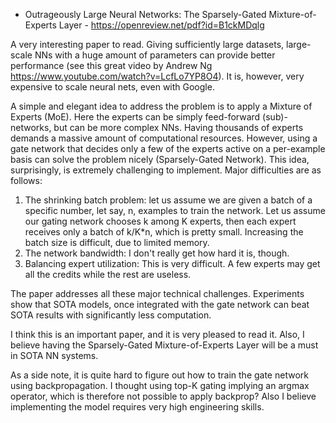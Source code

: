 - Outrageously Large Neural Networks: The Sparsely-Gated Mixture-of-Experts Layer - https://openreview.net/pdf?id=B1ckMDqlg

A very interesting paper to read. Giving sufficiently large datasets, large-scale NNs with a huge amount of parameters can provide better performance (see this great video by Andrew Ng https://www.youtube.com/watch?v=LcfLo7YP8O4). It is, however, very expensive to scale neural nets, even with Google.

A simple and elegant idea to address the problem is to apply a Mixture of Experts (MoE). 
Here the experts can be simply feed-forward (sub)-networks, but can be more complex NNs. 
Having thousands of experts demands a massive amount of computational resources. 
However, using a gate network that decides only a few of the experts active on a per-example basis can solve the problem nicely
(Sparsely-Gated Network). This idea, surprisingly, is extremely challenging to implement. Major difficulties are as follows:

1. The shrinking batch problem: let us assume we are given a batch of a specific number, let say, n, examples to train
the network. Let us assume our gating network chooses k among K experts, then each expert receives only a batch of k/K*n, which is pretty small. Increasing the batch size is difficult, due to limited memory.
2. The network bandwidth: I don't really get how hard it is, though.
3. Balancing expert utilization: This is very difficult. A few experts may get all the credits while the rest are useless.

The paper addresses all these major technical challenges. Experiments show that SOTA models, once
integrated with the gate network can beat SOTA results with significantly less computation.

I think this is an important paper, and it is very pleased to read it. Also, I believe 
having the Sparsely-Gated Mixture-of-Experts Layer will be a must in SOTA NN systems.

As a side note, it is quite hard to figure out how to train the gate network using backpropagation. I thought using
top-K gating implying an argmax operator, which is therefore not possible to apply backprop? 
Also I believe implementing the model requires very high engineering skills.
